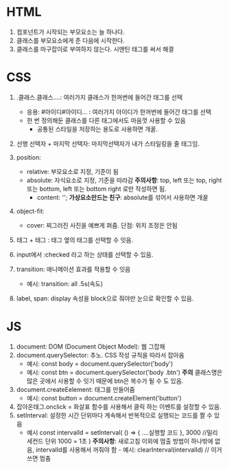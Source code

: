 # HTML

1. 컴포넌트가 시작되는 부모요소는 늘 하나다.
2. 클래스를 부모요소에게 준 다음에 시작한다.
3. 클래스를 마구잡이로 부여하지 않는다. 시맨틴 태그를 써서 해결

# CSS

1. .클래스.클래스....: 여러가지 클래스가 한꺼번에 들어간 태그를 선택

   - 응용: #아이디#아이디... : 여러가지 아이디가 한꺼번에 들어간 태그를 선택
   - 한 번 정의해둔 클래스를 다른 태그에서도 마음껏 사용할 수 있음
     - 공통된 스타일을 저장하는 용도로 사용하면 개꿀.

2. 선행 선택자 + 마지막 선택자: 마지막선택자가 내가 스타일링을 줄 태그임.
3. position:
   - relative: 부모요소로 지정, 기준이 됨
   - absolute: 자식요소로 지정, 기준을 따라감
     **주의사항**: top, left 또는 top, right 또는 bottom, left 또는 bottom right 로만 작성하면 됨.
     - content: '';
       **가상요소만드는 친구**: absolute를 섞어서 사용하면 개꿀
4. object-fit:

   - cover: 찌그러진 사진을 예쁘게 펴줌. 단점: 위치 조정은 안됨

5. 태그 + 태그 : 태그 옆의 태그를 선택할 수 잇음.
6. input에서 :checked 라고 하는 상태를 선택할 수 있음.
7. transition: 애니메이션 효과를 적용할 수 잇음
   - 예시: transition: all .5s(속도)
8. label, span: display 속성을 block으로 줘야만 눈으로 확인할 수 있음.

# JS

1. document: DOM (Document Object Model): 웹 그잡채
2. document.querySelector: 추노. CSS 작성 규칙을 따라서 잡아옴
   - 예시: const body = document.querySelector('body')
   - 예시: const btn = document.querySelector('body .btn')
     **주의** 클래스명은 많은 곳에서 사용할 수 잇기 때문에 btn은 복수가 될 수 도 있음.
3. document.createEelement: 태그를 만들어줌
   - 예시: const button = document.createElement('button')
4. 잡아온태그.onclick = 화살표 함수를 사용해서 클릭 하는 이벤트를 설정할 수 있음.
5. setInterval: 설정한 시간 단위마다 계속해서 반복적으로 실행되는 코드를 짤 수 있음
   - 예시
     const intervalId = setInterval(
     () => {
     ....실행할 코드
     }, 3000 //밀리세컨드 단위 1000 = 1초
     )
     **주의사항**: 새로고침 이외에 멈출 방법이 하나밖에 없음, intervalId를 사용해서 꺼줘야 함 - 예시: clearInterval(intervalId) // 이거 쓰면 멈춤
